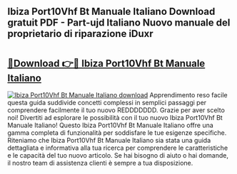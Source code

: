 ## Ibiza Port10Vhf Bt Manuale Italiano Download gratuit PDF - Part-ujd Italiano Nuovo manuale del proprietario di riparazione iDuxr

# <h2><a href="http://dfelhz1.blite.top/?on=Ibiza+Port10Vhf+Bt+Manuale+Italiano">🔗Download 👉🔴 Ibiza Port10Vhf Bt Manuale Italiano</a></h2>

[![Ibiza Port10Vhf Bt Manuale Italiano download](https://i.imgur.com/lujVjoI.png)](http://dfelhz1.blite.top/?on=Ibiza+Port10Vhf+Bt+Manuale+Italiano)
Apprendimento reso facile questa guida suddivide concetti complessi in semplici passaggi per comprendere facilmente il tuo nuovo REDDDDDDD. Grazie per aver scelto noi! Divertiti ad esplorare le possibilità con il tuo nuovo Ibiza Port10Vhf Bt Manuale Italiano! Questo Ibiza Port10Vhf Bt Manuale Italiano offre una gamma completa di funzionalità per soddisfare le tue esigenze specifiche. Riteniamo che Ibiza Port10Vhf Bt Manuale Italiano sia stata una guida dettagliata e informativa alla tua ricerca per comprendere le caratteristiche e le capacità del tuo nuovo articolo. Se hai bisogno di aiuto o hai domande, il nostro team di assistenza clienti è sempre a tua disposizione.

